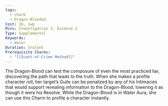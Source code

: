 ```yaml
---
tags:
  - charm
  - Dragon-Blooded
Cost: 1m, 1wp
Mins: Investigation 3, Essence 2
Type: Supplemental
Keywords:
  - Water
Duration: Instant
Prerequisite Charms:
  - "[[Scent-of-Crime Method]]"
---
```

The Dragon-Blood can test the composure of even the most practiced liar, discovering the path that leads to the truth. When she makes a profile character roll, her target’s Guile can be penalized by any of his Intimacies that would support revealing information to the Dragon-Blood, lowering it as though it were his Resolve. While the Dragon-Blood is in Water Aura, she can use this Charm to profile a character instantly.